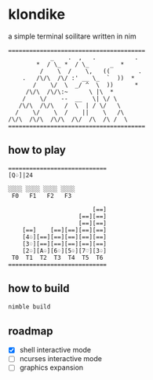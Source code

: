 # klondike

a simple terminal soilitare
written in nim

```
=======================================
            _    .  ,   .           .
        *  / \_ *  / \_      _  *         
         /    \  /    \,   ((        .    
    .   /\/\  /\/ :' __ \_  `  ))  *    
       /    \/  \  _/ ^  \  ))      *   
     /\/\  /\/\:~      \ |\  *       
    /    \/    --  __   \| \/ \  
   /\/\  /\/\   /  \  | / \/   \
  /    \/    \  /    ||    \   /\
/\/\  /\/\  /\/\  /\/  /\  /\ /  \
=======================================
```

## how to play

```
============================
[Q♤]|24

░░░░ ░░░░ ░░░░ ░░░░
 F0   F1   F2   F3

                        [==]
                    [==][==]
                    [==][==]
    [==]    [==][==][==][==]
    [4♧][==][==][==][==][==]
    [3♢][==][==][==][==][==]
    [2♤][A♤][6♢][5♧][7♡][3♤]
 T0  T1  T2  T3  T4  T5  T6
============================
```


## how to build
```sh
nimble build
```

## roadmap
- [x] shell interactive mode
- [ ] ncurses interactive mode
- [ ] graphics expansion
